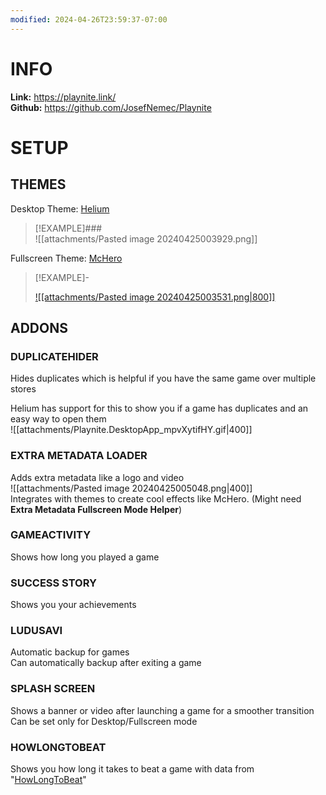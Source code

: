 ```yaml
---
modified: 2024-04-26T23:59:37-07:00
---
```


# INFO

**Link:** https://playnite.link/  
**Github:** https://github.com/JosefNemec/Playnite

# SETUP

## THEMES

Desktop Theme: [Helium](https://playnite.link/addons.html#8b15c46a-90c2-4fe5-9ebb-1ab25ba7fcb1)

> [!EXAMPLE]###  
> ![[attachments/Pasted image 20240425003929.png]]

Fullscreen Theme: [McHero](https://playnite.link/addons.html#McHERO)

> [!EXAMPLE]-
>
> [![[attachments/Pasted image 20240425003531.png|800]]](attachments/Playnite.mp4)

## ADDONS

### **DUPLICATEHIDER**

Hides duplicates which is helpful if you have the same game over multiple stores

Helium has support for this to show you if a game has duplicates and an easy way to open them  
 ![[attachments/Playnite.DesktopApp_mpvXytifHY.gif|400]]

### **EXTRA METADATA LOADER**

Adds extra metadata like a logo and video  
![[attachments/Pasted image 20240425005048.png|400]]  
Integrates with themes to create cool effects like McHero. (Might need **Extra Metadata Fullscreen Mode Helper**)

### **GAMEACTIVITY**

Shows how long you played a game

### **SUCCESS STORY**

Shows you your achievements

### **LUDUSAVI**

Automatic backup for games  
Can automatically backup after exiting a game

### **SPLASH SCREEN**

Shows a banner or video after launching a game for a smoother transition  
Can be set only for Desktop/Fullscreen mode

### **HOWLONGTOBEAT**

Shows you how long it takes to beat a game with data from "[HowLongToBeat](https://howlongtobeat.com/)"
